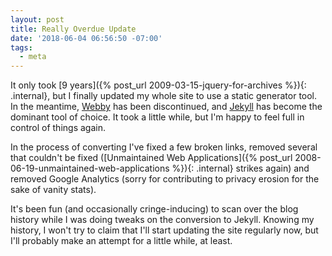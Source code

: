 ```yaml
---
layout: post
title: Really Overdue Update
date: '2018-06-04 06:56:50 -07:00'
tags:
  - meta
---
```

It only took [9 years]({% post_url 2009-03-15-jquery-for-archives %}){: .internal}, but I finally updated my whole site to use a static generator tool.
In the meantime, [Webby](https://github.com/TwP/webby) has been discontinued, and [Jekyll](https://jekyllrb.com) has become the dominant
tool of choice. It took a little while, but I'm happy to feel full in control of things again.

In the process of converting I've fixed a few broken links, removed several that couldn't be fixed
([Unmaintained Web Applications]({% post_url 2008-06-19-unmaintained-web-applications %}){: .internal} strikes again)
and removed Google Analytics (sorry for contributing to privacy erosion for the sake of vanity stats).

It's been fun (and occasionally cringe-inducing) to scan over the blog history while I was doing tweaks on the conversion to Jekyll.
Knowing my history, I won't try to claim that I'll start updating the site regularly now, but I'll probably make an attempt for a
little while, at least.
